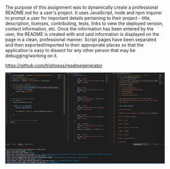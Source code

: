 The purpose of this assignment was to dynamically create a professional README.md for a user's project. It uses JavaScript, node and npm inquirer to prompt a user for important details pertaining to their project - title, description, licenses, contributing, tests, links to view the deployed version, contact information, etc. Once the information has been entered by the user, the README is created with and said information is displayed on the page in a clean, professional manner. Script pages have been separated and then exported/imported to their appropriate places so that the application is easy to dissect for any other person that may be debugging/working on it.

https://github.com/trishness/readmegenerator

![Alt text](./readmegenerator.jpg?raw=true)